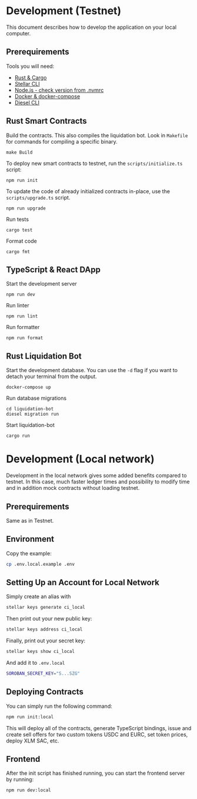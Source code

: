 # Development (Testnet)

This document describes how to develop the application on your local computer.

## Prerequirements

Tools you will need:

- [Rust & Cargo](https://www.rust-lang.org/learn/get-started)
- [Stellar CLI](https://developers.stellar.org/docs/tools/cli/install-cli)
- [Node.js - check version from .nvmrc](https://nodejs.org/en)
- [Docker & docker-compose](https://docs.docker.com/compose/install/)
- [Diesel CLI](https://diesel.rs/guides/getting-started#installing-diesel-cli)

## Rust Smart Contracts

Build the contracts. This also compiles the liquidation bot.
Look in `Makefile` for commands for compiling a specific binary.

```
make Build
```

To deploy new smart contracts to testnet, run the `scripts/initialize.ts` script:

```
npm run init
```

To update the code of already initialized contracts in-place, use the `scripts/upgrade.ts` script.

```
npm run upgrade
```

Run tests

```
cargo test
```

Format code

```
cargo fmt
```

## TypeScript & React DApp

Start the development server

```
npm run dev
```

Run linter

```
npm run lint
```

Run formatter

```
npm run format
```

## Rust Liquidation Bot

Start the development database. You can use the `-d` flag if you want to detach your terminal from the output.

```
docker-compose up
```

Run database migrations

```
cd liquidation-bot
diesel migration run
```

Start liquidation-bot

```
cargo run
```

# Development (Local network)

Development in the local network gives some added benefits compared to testnet. In this case, much faster ledger times and possibility to modify time and in addition mock contracts without loading testnet.

## Prerequirements

Same as in Testnet.

## Environment

Copy the example:

```sh
cp .env.local.example .env
```

## Setting Up an Account for Local Network

Simply create an alias with

```sh
stellar keys generate ci_local
```

Then print out your new public key:

```sh
stellar keys address ci_local
```

Finally, print out your secret key:

```sh
stellar keys show ci_local
```

And add it to `.env.local`

```sh
SOROBAN_SECRET_KEY="S...SZG"
```

## Deploying Contracts

You can simply run the following command:

```sh
npm run init:local
```

This will deploy all of the contracts, generate TypeScript bindings, issue and create sell offers for two custom tokens USDC and EURC, set token prices, deploy XLM SAC, etc.

## Frontend

After the init script has finished running, you can start the frontend server by running:

```sh
npm run dev:local
```
